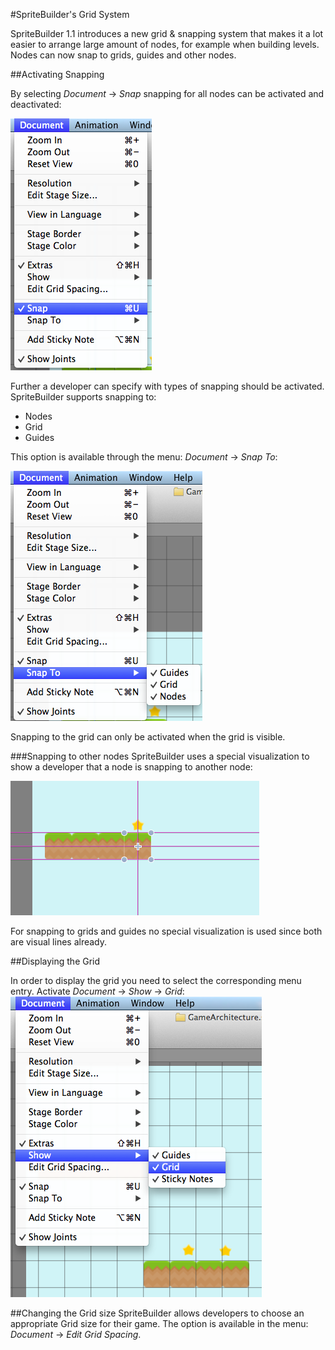 #SpriteBuilder's Grid System

SpriteBuilder 1.1 introduces a new grid & snapping system that makes it a lot easier to arrange large amount of nodes, for example when building levels. Nodes can now snap to grids, guides and other nodes.

##Activating Snapping

By selecting *Document* -> *Snap* snapping for all nodes can be activated and deactivated:

![image](grid-enable-snap.png)

Further a developer can specify with types of snapping should be activated. SpriteBuilder supports snapping to:

- Nodes 
- Grid
- Guides

This option is available through the menu: *Document* -> *Snap To*:

![image](grid-snap-options.png)

Snapping to the grid can only be activated when the grid is visible.

###Snapping to other nodes
SpriteBuilder uses a special visualization to show a developer that a node is snapping to another node:

![image](grid-node-snap-example.png)

For snapping to grids and guides no special visualization is used since both are visual lines already.

##Displaying the Grid

In order to display the grid you need to select the corresponding menu entry. Activate *Document* -> *Show* -> *Grid*:
![image](grid-show.png)

##Changing the Grid size
SpriteBuilder allows developers to choose an appropriate Grid size for their game. The option is available in the menu: *Document* -> *Edit Grid Spacing*.